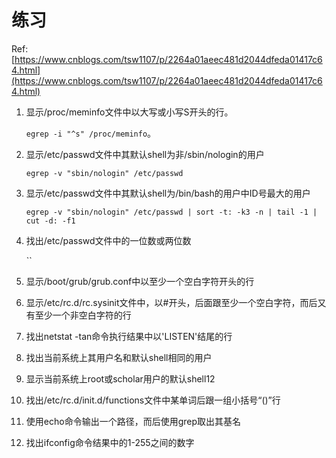 # 练习

Ref:[https://www.cnblogs.com/tsw1107/p/2264a01aeec481d2044dfeda01417c64.html](https://www.cnblogs.com/tsw1107/p/2264a01aeec481d2044dfeda01417c64.html)

1. 显示/proc/meminfo文件中以大写或小写S开头的行。

   `egrep -i "^s" /proc/meminfo`。

2. 显示/etc/passwd文件中其默认shell为非/sbin/nologin的用户

   `egrep -v "sbin/nologin" /etc/passwd`

3. 显示/etc/passwd文件中其默认shell为/bin/bash的用户中ID号最大的用户

   `egrep -v "sbin/nologin" /etc/passwd | sort -t: -k3 -n | tail -1 | cut -d: -f1`

4. 找出/etc/passwd文件中的一位数或两位数

   \`\`

5. 显示/boot/grub/grub.conf中以至少一个空白字符开头的行
6. 显示/etc/rc.d/rc.sysinit文件中，以\#开头，后面跟至少一个空白字符，而后又有至少一个非空白字符的行
7. 找出netstat -tan命令执行结果中以'LISTEN'结尾的行
8. 找出当前系统上其用户名和默认shell相同的用户
9. 显示当前系统上root或scholar用户的默认shell12
10. 找出/etc/rc.d/init.d/functions文件中某单词后跟一组小括号“\(\)”行
11. 使用echo命令输出一个路径，而后使用grep取出其基名
12. 找出ifconfig命令结果中的1-255之间的数字

